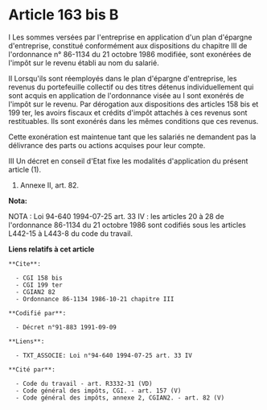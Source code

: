 # Article 163 bis B

I  Les sommes versées par l'entreprise en application d'un plan d'épargne d'entreprise, constitué conformément aux
dispositions du chapitre III de l'ordonnance n° 86-1134 du 21 octobre 1986 modifiée, sont exonérées de l'impôt sur le revenu
établi au nom du salarié.

II Lorsqu'ils sont réemployés dans le plan d'épargne d'entreprise, les revenus du portefeuille collectif ou des titres
détenus individuellement qui sont acquis en application de l'ordonnance visée au I sont exonérés de l'impôt sur le revenu.
Par dérogation aux dispositions des articles 158 bis et 199 ter, les avoirs fiscaux et crédits d'impôt attachés à ces revenus
sont restituables. Ils sont exonérés dans les mêmes conditions que ces revenus.

Cette exonération est maintenue tant que les salariés ne demandent pas la délivrance des parts ou actions acquises pour leur
compte.

III  Un décret en conseil d'Etat fixe les modalités d'application du présent article (1).

1) Annexe II, art. 82.

**Nota:**

NOTA : Loi 94-640 1994-07-25 art. 33 IV : les articles 20 à 28 de l'ordonnance 86-1134 du 21 octobre 1986 sont codifiés sous
les articles L442-15 à L443-8 du code du travail.

**Liens relatifs à cet article**

	**Cite**:

	  - CGI 158 bis
	  - CGI 199 ter
	  - CGIAN2 82
	  - Ordonnance 86-1134 1986-10-21 chapitre III

	**Codifié par**:

	  - Décret n°91-883 1991-09-09

	**Liens**:

	  - TXT_ASSOCIE: Loi n°94-640 1994-07-25 art. 33 IV

	**Cité par**:

	  - Code du travail - art. R3332-31 (VD)
	  - Code général des impôts, CGI. - art. 157 (V)
	  - Code général des impôts, annexe 2, CGIAN2. - art. 82 (V)
